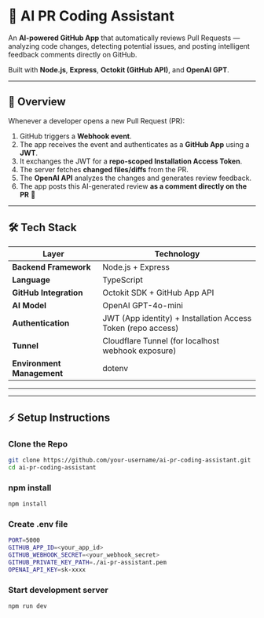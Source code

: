 # 🤖 AI PR Coding Assistant

An **AI-powered GitHub App** that automatically reviews Pull Requests — analyzing code changes, detecting potential issues, and posting intelligent feedback comments directly on GitHub.

Built with **Node.js**, **Express**, **Octokit (GitHub API)**, and **OpenAI GPT**.

---

## 🚀 Overview

Whenever a developer opens a new Pull Request (PR):

1. GitHub triggers a **Webhook event**.
2. The app receives the event and authenticates as a **GitHub App** using a **JWT**.
3. It exchanges the JWT for a **repo-scoped Installation Access Token**.
4. The server fetches **changed files/diffs** from the PR.
5. The **OpenAI API** analyzes the changes and generates review feedback.
6. The app posts this AI-generated review **as a comment directly on the PR** 🎯


---

## 🛠️ Tech Stack

| Layer | Technology |
|--------|-------------|
| **Backend Framework** | Node.js + Express |
| **Language** | TypeScript |
| **GitHub Integration** | Octokit SDK + GitHub App API |
| **AI Model** | OpenAI GPT-4o-mini |
| **Authentication** | JWT (App identity) + Installation Access Token (repo access) |
| **Tunnel** | Cloudflare Tunnel (for localhost webhook exposure) |
| **Environment Management** | dotenv |

---

---

## ⚡ Setup Instructions

### Clone the Repo
```bash
git clone https://github.com/your-username/ai-pr-coding-assistant.git
cd ai-pr-coding-assistant
```

### npm install
```bash
npm install
```

### Create .env file
```bash
PORT=5000
GITHUB_APP_ID=<your_app_id>
GITHUB_WEBHOOK_SECRET=<your_webhook_secret>
GITHUB_PRIVATE_KEY_PATH=./ai-pr-assistant.pem
OPENAI_API_KEY=sk-xxxx
```

### Start development server
```bash
npm run dev
```







